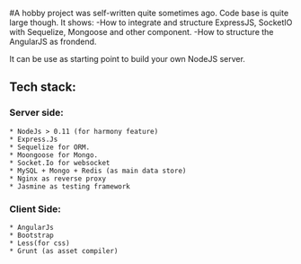 #A hobby project was self-written quite sometimes ago. Code base is quite large though.
 It shows:
   -How to integrate and structure ExpressJS, SocketIO with Sequelize, Mongoose and other component.
   -How to structure the AngularJS as frondend.
   
 It can be use as starting point to build your own NodeJS server.  


## Tech stack:
### Server side:
```
* NodeJs > 0.11 (for harmony feature)
* Express.Js
* Sequelize for ORM.
* Moongoose for Mongo.
* Socket.Io for websocket
* MySQL + Mongo + Redis (as main data store)
* Nginx as reverse proxy
* Jasmine as testing framework
```

### Client Side:
```
* AngularJs
* Bootstrap
* Less(for css)
* Grunt (as asset compiler)
```
